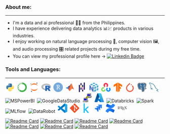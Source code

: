 ### About me: 
---
- I'm a data and ai professional 👨‍🏫 from the Philippines.
- I have experience delivering data analytics 📊💹 products in various industries.
- I enjoy working on natural language processing 💁, computer vision 🖼️, and audio processing 🎛️ related projects during my free time.
- You can view my professional profile here -> [![Linkedin Badge](https://img.shields.io/badge/-linkedin-blue?style=flat&logo=Linkedin&logoColor=white)](https://www.linkedin.com/in/dave-jammin-bacad/)

### Tools and Languages:
---
<div>
  <img src="https://github.com/devicons/devicon/blob/master/icons/python/python-original.svg" title="Python" alt="Python" width="30" height="30"/>&nbsp;
  <img src="https://github.com/devicons/devicon/blob/master/icons/anaconda/anaconda-original.svg" title="Anaconda" alt="Anaconda" width="30" height="30"/>&nbsp;
  <img src="https://github.com/devicons/devicon/blob/master/icons/jupyter/jupyter-original.svg" title="Jupyter" alt="Jupyter" width="30" height="30"/>&nbsp;
  <img src="https://github.com/devicons/devicon/blob/master/icons/r/r-original.svg" title="R" alt="R" width="30" height="30"/>&nbsp;
  <img src="https://github.com/devicons/devicon/blob/master/icons/rstudio/rstudio-original.svg" title="RStudio" alt="RStudio" width="30" height="30"/>&nbsp;
  <img src="https://github.com/devicons/devicon/blob/master/icons/matlab/matlab-original.svg" title="Matlab" alt="Matlab" width="30" height="30"/>&nbsp;
  <img src="https://github.com/devicons/devicon/blob/master/icons/pandas/pandas-original.svg" title="Pandas" alt="Pandas" width="30" height="30"/>&nbsp;
  <img src="https://github.com/devicons/devicon/blob/master/icons/numpy/numpy-original.svg" title="Numpy" alt="Numpy" width="30" height="30"/>&nbsp;
  <img src="https://github.com/devicons/devicon/blob/master/icons/opencv/opencv-original.svg" title="OpenCV" alt="OpenCV" width="30" height="30"/>&nbsp;
  <img src="https://github.com/devicons/devicon/blob/master/icons/tensorflow/tensorflow-original.svg" title="Tensorflow" alt="Tensorflow" width="30" height="30"/>&nbsp;
  <img src="https://github.com/devicons/devicon/blob/master/icons/pytorch/pytorch-original.svg" title="Pytorch" alt="Pytorch" width="30" height="30"/>&nbsp;
  <img src="https://github.com/devicons/devicon/blob/master/icons/postgresql/postgresql-original.svg" title="PostgreSQL" alt="PostgreSQL" width="30" height="30"/>&nbsp;
  <img src="https://github.com/devicons/devicon/blob/master/icons/mysql/mysql-original.svg" title="MySQL" alt="MySQL" width="30" height="30"/>&nbsp;
  <img src="https://access.tufts.edu/sites/default/files/styles/app_store_product_image/public/2022-03/0d08d9c7-0113-4e05-9cc7-f69b103af243.png?itok=bno2Koyn" title="MSPowerBI" alt="MSPowerBI" width="30" height="30"/>&nbsp;
  <img src="https://github.com/djbacad/djbacad/assets/61301478/3626b8f1-c1ff-45ba-af8c-b6395c0123a5" title="GoogleDataStudio" alt="GoogleDataStudio" width="30" height="30"/>&nbsp;
  <img src="https://github.com/devicons/devicon/blob/master/icons/putty/putty-original.svg" title="Putty" alt="Putty" width="30" height="30"/>&nbsp;
  <img src="https://github.com/devicons/devicon/blob/master/icons/azure/azure-original.svg" title="Azure" alt="Azure" width="30" height="30"/>&nbsp;
  <img src="https://cdn.icon-icons.com/icons2/2699/PNG/512/databricks_logo_icon_170295.png" title="Databricks" alt="Databricks" width="30" height="30"/>&nbsp;
  <img src="https://cdn.icon-icons.com/icons2/2699/PNG/512/apache_spark_logo_icon_170560.png" title="Spark" alt="Spark" width="30" height="30"/>&nbsp;
  <img src="https://avatars.githubusercontent.com/u/61449322?v=4" title="MLflow" alt="MLflow" width="30" height="30"/>&nbsp;
  <img src="https://cdn.icon-icons.com/icons2/2699/PNG/512/datarobot_logo_icon_169296.png" title="DataRobot" alt="DataRobot" width="30" height="30"/>&nbsp;
  <img src="https://github.com/devicons/devicon/blob/master/icons/vscode/vscode-original.svg" title="VSCode" alt="VSCode" width="30" height="30"/>&nbsp;
  <img src="https://github.com/devicons/devicon/blob/master/icons/git/git-original.svg" title="Git" alt="Git" width="30" height="30"/>&nbsp;
  <img src="https://github.com/devicons/devicon/blob/master/icons/kaggle/kaggle-original.svg" title="Kaggle" alt="Kaggle" width="30" height="30"/>&nbsp;
  <img src="https://github.com/devicons/devicon/blob/master/icons/jira/jira-original.svg" title="Jira" alt="Jira" width="30" height="30"/>&nbsp;
  <img src="https://github.com/devicons/devicon/blob/master/icons/confluence/confluence-original.svg" title="Confluence" alt="Confluence" width="30" height="30"/>&nbsp;
  <img src="https://github.com/devicons/devicon/blob/master/icons/latex/latex-original.svg" title="Latex" alt="Latex" width="30" height="30"/>&nbsp;
</div>

[![Readme Card](https://github-readme-stats.vercel.app/api/pin/?username=djbacad&repo=vectordb-for-similarity-search&theme=yeblu&description_lines_count=3)](https://github.com/djbacad/vectordb-for-similarity-search)
[![Readme Card](https://github-readme-stats.vercel.app/api/pin/?username=djbacad&repo=guitar-chord-recognition&theme=yeblu&description_lines_count=3)](https://github.com/djbacad/guitar-chord-recognition)
[![Readme Card](https://github-readme-stats.vercel.app/api/pin/?username=djbacad&repo=hard-hat-detection&theme=yeblu&description_lines_count=3)](https://github.com/djbacad/hard-hat-detection)
[![Readme Card](https://github-readme-stats.vercel.app/api/pin/?username=djbacad&repo=zero-shot-classifier-medical-consultation&theme=yeblu&description_lines_count=3)](https://github.com/djbacad/zero-shot-classifier-medical-consultation)
[![Readme Card](https://github-readme-stats.vercel.app/api/pin/?username=djbacad&repo=piano-next-note-gen&theme=yeblu&description_lines_count=3)](https://github.com/djbacad/piano-next-note-gen)
[![Readme Card](https://github-readme-stats.vercel.app/api/pin/?username=djbacad&repo=fine-tuning-for-toxicity-detection&theme=yeblu&description_lines_count=3)](https://github.com/djbacad/fine-tuning-for-toxicity-detection)
[![Readme Card](https://github-readme-stats.vercel.app/api/pin/?username=djbacad&repo=rag-for-indian-food-recipes&theme=yeblu&description_lines_count=3)](https://github.com/djbacad/rag-for-indian-food-recipes)

<!--
**djbacad/djbacad** is a ✨ _special_ ✨ repository because its `README.md` (this file) appears on your GitHub profile.

